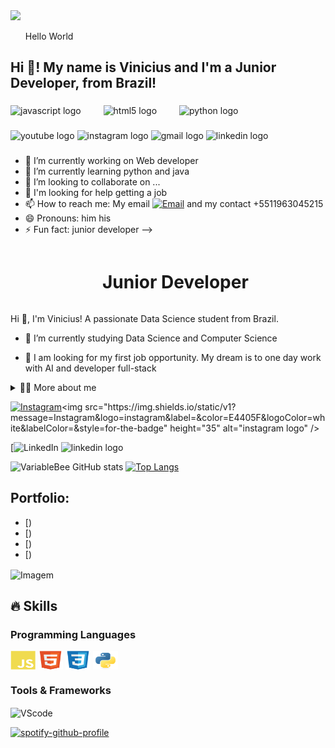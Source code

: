 
<!--divisor-->
<img src="https://user-images.githubusercontent.com/773897560/115834477-dbab-a447-11eb-900a-139a6edaec5c.gif">

<!--titulo-->
<div id="user-content-toc">
  <ul aling="center>
    <summary><h1 style="display: inline-block">Hello World</h1></summary>
  </ul>
  </div>
  

<h2 align="left">Hi 👋! My name is Vinicius and I'm a Junior Developer, from Brazil!</h2>

###

<div align="left">
  <img src="https://cdn.jsdelivr.net/gh/devicons/devicon/icons/javascript/javascript-original.svg" height="30" alt="javascript logo"  />
  <img width="12" />
  
 
  <img width="12" />
  <img src="https://cdn.jsdelivr.net/gh/devicons/devicon/icons/html5/html5-original.svg" height="30" alt="html5 logo"  />
  <img width="12" />
 
  <img width="12" />
  <img src="https://cdn.jsdelivr.net/gh/devicons/devicon/icons/python/python-original.svg" height="30" alt="python logo"  />
  <img width="12" />
  
   
</div>

###

<div align="left">
  <img src="https://img.shields.io/static/v1?message=Youtube&logo=youtube&label=&color=FF0000&logoColor=white&labelColor=&style=for-the-badge" height="35" alt="youtube logo"  />
  <img src="https://img.shields.io/static/v1?message=Instagram&logo=instagram&label=&color=E4405F&logoColor=white&labelColor=&style=for-the-badge" height="35" alt="instagram logo"  />
  <img src="https://img.shields.io/static/v1?message=Gmail&logo=gmail&label=&color=D14836&logoColor=white&labelColor=&style=for-the-badge" height="35" alt="gmail logo"  />
  <img src="https://img.shields.io/static/v1?message=LinkedIn&logo=linkedin&label=&color=0077B5&logoColor=white&labelColor=&style=for-the-badge" height="35" alt="linkedin logo"  />
</div>

###

- 🔭 I’m currently working on Web developer
- 🌱 I’m currently learning python and java
- 👯 I’m looking to collaborate on ...
- 🤔 I'm looking for help getting a job
- 📫 How to reach me: My email [![Email](https://img.shields.io/badge/Gmail-D14836?style=for-the-badge&logo=gmail&logoColor=white)](https://mail.google.com/mail/u/0/#inbox) and my contact +5511963045215 
- 😄 Pronouns: him his
- ⚡ Fun fact: junior developer
-->
<!--título-->
<div id="user-content-toc">
  <ul align="center">
    <summary><h1 style="display: inline-block">Junior Developer</h1></summary>
</div>



<!-- Presentation -->
<p>
  Hi 👋, I'm Vinicius! A passionate Data Science student from Brazil.

  - 🌱 I’m currently studying Data Science and Computer Science

  - 🔭 I am looking for my first job opportunity. My dream is to one day work with AI and developer full-stack
</p>

<!-- Dropdown -->
<details>
  <summary>👨‍💻 More about me</summary>

  - 💬 I am currently 18 years old and live in Brazil. I understand a little English and I am a junior in Python, Java, and Javascript, I have studied programming for a year and I intend to continue in this career

  - ⚡ I enjoy reading, whether it's a good book, manga, or comics, as well as watching movies and playing games! I believe that our personal interests contribute to a more refined perception of things and problem-solving. \o/
</details>

<!-- Links -->

[![Instagram]([https://img.shields.io/badge/Instagram-E4405F?style=for-the-badge&logo=instagram&logoColor=white)](https://www.instagram.com/toquinhaman/](https://www.instagram.com/odionisiorico/))<img src="https://img.shields.io/static/v1?message=Instagram&logo=instagram&label=&color=E4405F&logoColor=white&labelColor=&style=for-the-badge" height="35" alt="instagram logo"  />


[![LinkedIn](www.linkedin.com/in/vinicius-fernandes-62258017)
  <img src="https://img.shields.io/static/v1?message=LinkedIn&logo=linkedin&label=&color=0077B5&logoColor=white&labelColor=&style=for-the-badge" height="35" alt="linkedin logo"  />



<!-- GithubStats -->
![VariableBee GitHub stats](https://github-readme-stats.vercel.app/api?username=codervinii_icons=true&theme=codeSTACKr)
[![Top Langs](https://github-readme-stats.vercel.app/api/top-langs/?codervinii=variablebee&showicons=true&theme=codeSTACKr)](https://github.com/codervinii/github-readme-stats)

<!-- Portfolio -->
## Portfolio:
- [)
- [)
- [)
- [)

<!-- GIF -->
<p align="left">
  <img align="center" src="https://github.com/VariableBee/VariableBee/assets/77739311/4e9f41af-6b57-49a7-b15a-74322e96b4d7" alt="Imagem">
</p>

## 🔥 Skills
<!-- Skills: Programming Languages -->
  <div style="flex-basis: 48%;">
    <h3>Programming Languages</h3>
    <img align="center" alt="Js" height="30" width="40" src="https://raw.githubusercontent.com/devicons/devicon/master/icons/javascript/javascript-plain.svg">
    <img align="center" alt="HTML" height="30" width="40" src="https://raw.githubusercontent.com/devicons/devicon/master/icons/html5/html5-original.svg">
    <img align="center" alt="CSS" height="30" width="40" src="https://raw.githubusercontent.com/devicons/devicon/master/icons/css3/css3-original.svg">
    <img align="center" alt="Python" height="30" width="40" src="https://raw.githubusercontent.com/devicons/devicon/master/icons/python/python-original.svg">
   
  </div>
  
  <!-- Skills: Tools & Frameworks -->
  <div style="flex-basis: 48%;">
    <h3>Tools & Frameworks</h3>
    <img align="center" alt="VScode" height="30" width="40" src="https://cdn.jsdelivr.net/gh/devicons/devicon/icons/vscode/vscode-original.svg">
    
  
  

  [![spotify-github-profile](https://spotify-github-profile.vercel.app/api/view?uid=313gwq7grpvicu5nxkvbkbc4634e&cover_image=true&theme=default&show_offline=false&background_color=121212&interchange=false)](https://github.com/kittinan/spotify-github-profile)
